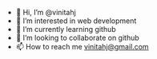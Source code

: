 - 👋 Hi, I’m @vinitahj
- 👀 I’m interested in web development
- 🌱 I’m currently learning github
- 💞️ I’m looking to collaborate on github
- 📫 How to reach me vinitahj@gmail.com

<!---
vinitahj/vinitahj is a ✨ special ✨ repository because its `README.md` (this file) appears on your GitHub profile.
You can click the Preview link to take a look at your changes.
--->
